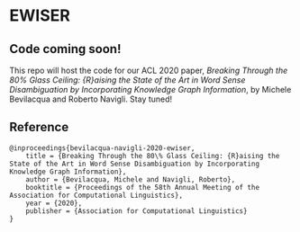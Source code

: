 # EWISER
## Code coming soon!
This repo will host the code for our ACL 2020 paper, *Breaking Through the 80\% Glass Ceiling: {R}aising the State of the Art in Word Sense Disambiguation by Incorporating Knowledge Graph Information*, by Michele Bevilacqua and Roberto Navigli. Stay tuned!

## Reference
```
@inproceedings{bevilacqua-navigli-2020-ewiser,
    title = {Breaking Through the 80\% Glass Ceiling: {R}aising the State of the Art in Word Sense Disambiguation by Incorporating Knowledge Graph Information},
    author = {Bevilacqua, Michele and Navigli, Roberto},
    booktitle = {Proceedings of the 58th Annual Meeting of the Association for Computational Linguistics},
    year = {2020},
    publisher = {Association for Computational Linguistics}
}
```
